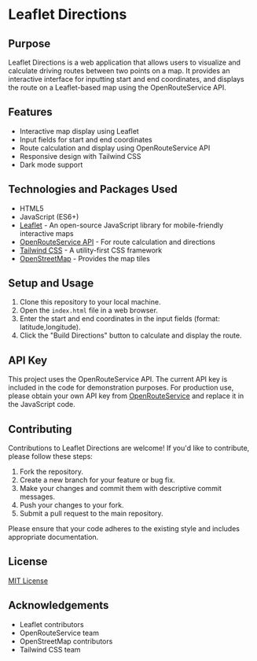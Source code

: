 # Leaflet Directions

## Purpose

Leaflet Directions is a web application that allows users to visualize and calculate driving routes between two points on a map. It provides an interactive interface for inputting start and end coordinates, and displays the route on a Leaflet-based map using the OpenRouteService API.

## Features

- Interactive map display using Leaflet
- Input fields for start and end coordinates
- Route calculation and display using OpenRouteService API
- Responsive design with Tailwind CSS
- Dark mode support

## Technologies and Packages Used

- HTML5
- JavaScript (ES6+)
- [Leaflet](https://leafletjs.com/) - An open-source JavaScript library for mobile-friendly interactive maps
- [OpenRouteService API](https://openrouteservice.org/) - For route calculation and directions
- [Tailwind CSS](https://tailwindcss.com/) - A utility-first CSS framework
- [OpenStreetMap](https://www.openstreetmap.org/) - Provides the map tiles

## Setup and Usage

1. Clone this repository to your local machine.
2. Open the `index.html` file in a web browser.
3. Enter the start and end coordinates in the input fields (format: latitude,longitude).
4. Click the "Build Directions" button to calculate and display the route.

## API Key

This project uses the OpenRouteService API. The current API key is included in the code for demonstration purposes. For production use, please obtain your own API key from [OpenRouteService](https://openrouteservice.org/) and replace it in the JavaScript code.

## Contributing

Contributions to Leaflet Directions are welcome! If you'd like to contribute, please follow these steps:

1. Fork the repository.
2. Create a new branch for your feature or bug fix.
3. Make your changes and commit them with descriptive commit messages.
4. Push your changes to your fork.
5. Submit a pull request to the main repository.

Please ensure that your code adheres to the existing style and includes appropriate documentation.

## License

[MIT License](LICENSE)

## Acknowledgements

- Leaflet contributors
- OpenRouteService team
- OpenStreetMap contributors
- Tailwind CSS team
